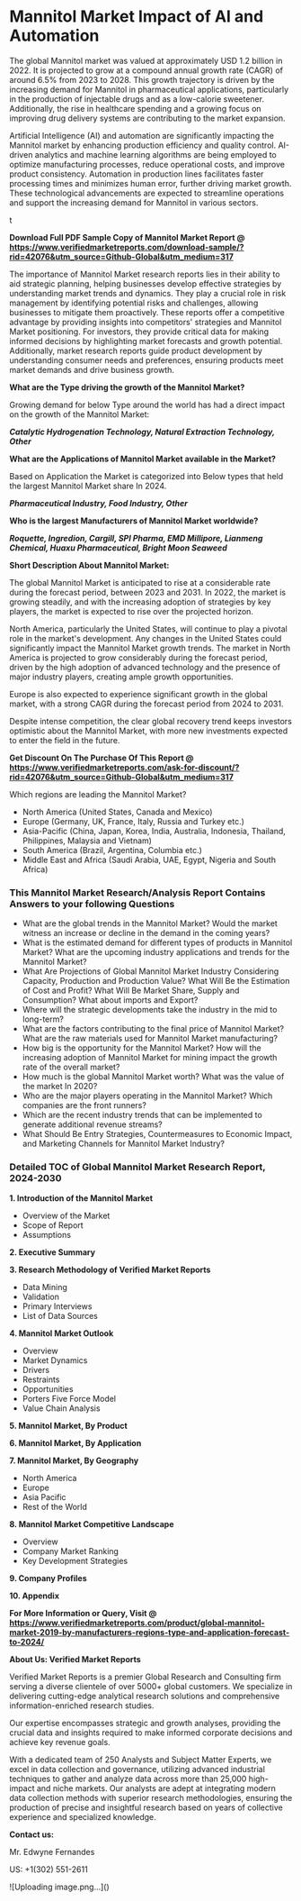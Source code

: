 <h1>Mannitol Market Impact of AI and Automation</h1><p>The global Mannitol market was valued at approximately USD 1.2 billion in 2022. It is projected to grow at a compound annual growth rate (CAGR) of around 6.5% from 2023 to 2028. This growth trajectory is driven by the increasing demand for Mannitol in pharmaceutical applications, particularly in the production of injectable drugs and as a low-calorie sweetener. Additionally, the rise in healthcare spending and a growing focus on improving drug delivery systems are contributing to the market expansion.</p><p>Artificial Intelligence (AI) and automation are significantly impacting the Mannitol market by enhancing production efficiency and quality control. AI-driven analytics and machine learning algorithms are being employed to optimize manufacturing processes, reduce operational costs, and improve product consistency. Automation in production lines facilitates faster processing times and minimizes human error, further driving market growth. These technological advancements are expected to streamline operations and support the increasing demand for Mannitol in various sectors.</p>t</p><p id="" class=""><strong>Download Full PDF Sample Copy of Mannitol Market Report @ <a href="https://www.verifiedmarketreports.com/download-sample/?rid=42076&utm_source=Github-Global&utm_medium=317" target="_blank">https://www.verifiedmarketreports.com/download-sample/?rid=42076&utm_source=Github-Global&utm_medium=317</a></strong></p><p>The importance of&nbsp;Mannitol Market research reports lies in their ability to aid strategic planning, helping businesses develop effective strategies by understanding market trends and dynamics. They play a crucial role in risk management by identifying potential risks and challenges, allowing businesses to mitigate them proactively. These reports offer a competitive advantage by providing insights into competitors' strategies and Mannitol Market positioning. For investors, they provide critical data for making informed decisions by highlighting market forecasts and growth potential. Additionally, market research reports guide product development by understanding consumer needs and preferences, ensuring products meet market demands and drive business growth.</p><p><strong>What are the&nbsp;Type driving the growth of the Mannitol Market?</strong></p><p id="" class="">Growing demand for below Type around the world has had a direct impact on the growth of the Mannitol Market:</p><em><strong>Catalytic Hydrogenation Technology, Natural Extraction Technology, Other</strong></em></p><strong>What are the&nbsp;Applications&nbsp;of Mannitol Market available in the Market?</strong></p><p id="" class="">Based on Application the Market is categorized into Below types that held the largest Mannitol Market share In 2024.</p><em><strong>Pharmaceutical Industry, Food Industry, Other</strong></em></p><strong>Who is the largest Manufacturers of Mannitol Market worldwide?</strong></p><p><em><strong>Roquette, Ingredion, Cargill, SPI Pharma, EMD Millipore, Lianmeng Chemical, Huaxu Pharmaceutical, Bright Moon Seaweed</strong></em></p><p id="" class=""><strong>Short Description About Mannitol Market:</strong></p><p>The global Mannitol Market is anticipated to rise at a considerable rate during the forecast period, between 2023 and 2031. In 2022, the market is growing steadily, and with the increasing adoption of strategies by key players, the market is expected to rise over the projected horizon.</p><p>North America, particularly the United States, will continue to play a pivotal role in the market's development. Any changes in the United States could significantly impact the Mannitol Market growth trends. The market in North America is projected to grow considerably during the forecast period, driven by the high adoption of advanced technology and the presence of major industry players, creating ample growth opportunities.</p><p>Europe is also expected to experience significant growth in the global market, with a strong CAGR during the forecast period from 2024 to 2031.</p><p>Despite intense competition, the clear global recovery trend keeps investors optimistic about the Mannitol Market, with more new investments expected to enter the field in the future.</p><p id="" class=""><strong>Get Discount On The Purchase Of This Report @ <a href="https://www.verifiedmarketreports.com/ask-for-discount/?rid=42076&utm_source=Github-Global&utm_medium=317" target="_blank">https://www.verifiedmarketreports.com/ask-for-discount/?rid=42076&utm_source=Github-Global&utm_medium=317</a></strong></p>Which regions are leading the Mannitol Market?</p><ul><li>North America (United States, Canada and Mexico)</li><li>Europe (Germany, UK, France, Italy, Russia and Turkey etc.)</li><li>Asia-Pacific (China, Japan, Korea, India, Australia, Indonesia, Thailand, Philippines, Malaysia and Vietnam)</li><li>South America (Brazil, Argentina, Columbia etc.)</li><li>Middle East and Africa (Saudi Arabia, UAE, Egypt, Nigeria and South Africa)</li></ul><h3 id="" class="">This Mannitol Market Research/Analysis Report Contains Answers to your following Questions</h3><ul><li>What are the global trends in the Mannitol Market? Would the market witness an increase or decline in the demand in the coming years?</li><li>What is the estimated demand for different types of products in Mannitol Market? What are the upcoming industry applications and trends for the Mannitol Market?</li><li>What Are Projections of Global Mannitol Market Industry Considering Capacity, Production and Production Value? What Will Be the Estimation of Cost and Profit? What Will Be Market Share, Supply and Consumption? What about imports and Export?</li><li>Where will the strategic developments take the industry in the mid to long-term?</li><li>What are the factors contributing to the final price of Mannitol Market? What are the raw materials used for Mannitol Market manufacturing?</li><li>How big is the opportunity for the Mannitol Market? How will the increasing adoption of Mannitol Market for mining impact the growth rate of the overall market?</li><li>How much is the global Mannitol Market worth? What was the value of the market In 2020?</li><li>Who are the major players operating in the Mannitol Market? Which companies are the front runners?</li><li>Which are the recent industry trends that can be implemented to generate additional revenue streams?</li><li>What Should Be Entry Strategies, Countermeasures to Economic Impact, and Marketing Channels for Mannitol Market Industry?</li></ul><h3 id="" class="">Detailed TOC of Global Mannitol Market Research Report, 2024-2030</h3><p id="" class=""><strong>1. Introduction of the Mannitol Market</strong></p><ul><li>Overview of the Market</li><li>Scope of Report</li><li>Assumptions</li></ul><p id="" class=""><strong>2. Executive Summary</strong></p><p id="" class=""><strong>3. Research Methodology of Verified Market Reports</strong></p><ul><li>Data Mining</li><li>Validation</li><li>Primary Interviews</li><li>List of Data Sources</li></ul><p id="" class=""><strong>4. Mannitol Market Outlook</strong></p><ul><li>Overview</li><li>Market Dynamics</li><li>Drivers</li><li>Restraints</li><li>Opportunities</li><li>Porters Five Force Model</li><li>Value Chain Analysis</li></ul><p id="" class=""><strong>5. Mannitol Market, By Product</strong></p><p id="" class=""><strong>6. Mannitol Market, By Application</strong></p><p id="" class=""><strong>7. Mannitol Market, By Geography</strong></p><ul><li>North America</li><li>Europe</li><li>Asia Pacific</li><li>Rest of the World</li></ul><p id="" class=""><strong>8. Mannitol Market Competitive Landscape</strong></p><ul><li>Overview</li><li>Company Market Ranking</li><li>Key Development Strategies</li></ul><p id="" class=""><strong>9. Company Profiles</strong></p><p id="" class=""><strong>10. Appendix</strong></p><p id="" class=""><strong>For More Information or Query, Visit @ <a href="https://www.verifiedmarketreports.com/product/global-mannitol-market-2019-by-manufacturers-regions-type-and-application-forecast-to-2024/" target="_blank">https://www.verifiedmarketreports.com/product/global-mannitol-market-2019-by-manufacturers-regions-type-and-application-forecast-to-2024/</a></strong></p><p id="" class=""><strong>About Us: Verified Market Reports</strong></p><p id="" class="">Verified Market Reports is a premier Global Research and Consulting firm serving a diverse clientele of over 5000+ global customers. We specialize in delivering cutting-edge analytical research solutions and comprehensive information-enriched research studies.</p><p id="" class="">Our expertise encompasses strategic and growth analyses, providing the crucial data and insights required to make informed corporate decisions and achieve key revenue goals.</p><p id="" class="">With a dedicated team of 250 Analysts and Subject Matter Experts, we excel in data collection and governance, utilizing advanced industrial techniques to gather and analyze data across more than 25,000 high-impact and niche markets. Our analysts are adept at integrating modern data collection methods with superior research methodologies, ensuring the production of precise and insightful research based on years of collective experience and specialized knowledge.</p><p id="" class=""><strong>Contact us:</strong></p><p id="" class="">Mr. Edwyne Fernandes</p><p id="" class="">US: +1(302) 551-2611</p>
![Uploading image.png…]()
